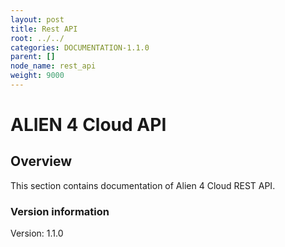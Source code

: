 ```yaml
---
layout: post
title: Rest API
root: ../../
categories: DOCUMENTATION-1.1.0
parent: []
node_name: rest_api
weight: 9000
---
```


# ALIEN 4 Cloud API

## Overview
This section contains documentation of Alien 4 Cloud REST API.

### Version information
Version: 1.1.0

